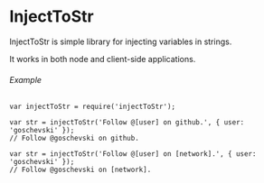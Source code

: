 # InjectToStr

InjectToStr is simple library for injecting variables in strings.

It works in both node and client-side applications.

###### Example

```
var injectToStr = require('injectToStr');

var str = injectToStr('Follow @[user] on github.', { user: 'goschevski' });
// Follow @goschevski on github.

var str = injectToStr('Follow @[user] on [network].', { user: 'goschevski' });
// Follow @goschevski on [network].
```